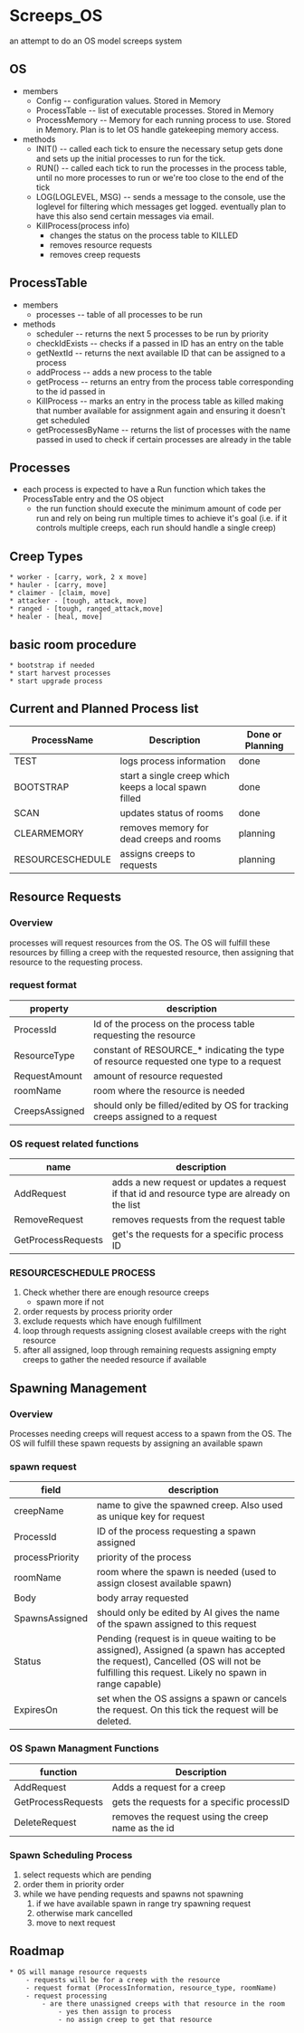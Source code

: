 # Screeps_OS
 an attempt to do an OS model screeps system

## OS
- members
    - Config -- configuration values. Stored in Memory
    - ProcessTable -- list of executable processes. Stored in Memory
    - ProcessMemory -- Memory for each running process to use. Stored in Memory. Plan is to let OS handle gatekeeping memory access. 
- methods
    - INIT() -- called each tick to ensure the necessary setup gets done and sets up the initial processes to run for the tick.
    - RUN() -- called each tick to run the processes in the process table, until no more processes to run or we're too close to the end of the tick
    - LOG(LOGLEVEL, MSG) -- sends a message to the console, use the loglevel for filtering which messages get logged. eventually plan to have this also send certain messages via email. 
    - KillProcess(process info) 
        - changes the status on the process table to KILLED
        - removes resource requests
        - removes creep requests

## ProcessTable
- members
    - processes -- table of all processes to be run
- methods
    - scheduler -- returns the next 5 processes to be run by priority
    - checkIdExists -- checks if a passed in ID has an entry on the table
    - getNextId -- returns the next available ID that can be assigned to a process
    - addProcess -- adds a new process to the table
    - getProcess -- returns an entry from the process table corresponding to the id passed in
    - KillProcess -- marks an entry in the process table as killed making that number
    available for assignment again and ensuring it doesn't get scheduled
    - getProcessesByName -- returns the list of processes with the name passed in
    used to check if certain processes are already in the table

## Processes
- each process is expected to have a Run function which takes the ProcessTable entry and the OS object
    - the run function should execute the minimum amount of code per run and rely on being run multiple times to achieve it's goal (i.e. if it controls multiple creeps, each run should handle a single creep)

## Creep Types
    * worker - [carry, work, 2 x move]
    * hauler - [carry, move]
    * claimer - [claim, move]
    * attacker - [tough, attack, move]
    * ranged - [tough, ranged_attack,move]
    * healer - [heal, move]

## basic room procedure
    * bootstrap if needed
    * start harvest processes 
    * start upgrade process
## Current and Planned Process list
|ProcessName|Description|Done or Planning|
|---|---|---|
|TEST|logs process information|done
|BOOTSTRAP| start a single creep which keeps a local spawn filled|done
|SCAN|updates status of rooms|done
|CLEARMEMORY|removes memory for dead creeps and rooms | planning
|RESOURCESCHEDULE| assigns creeps to requests | planning



## Resource Requests
### Overview
processes will request resources from the OS. The OS will fulfill these resources by filling a creep with the requested resource, then assigning that resource to the requesting process.
### request format
|property|description|
|---|---|
|ProcessId|Id of the process on the process table requesting the resource|
|ResourceType|constant of RESOURCE_* indicating the type of resource requested one type to a request|
|RequestAmount| amount of resource requested
|roomName| room where the resource is needed
|CreepsAssigned| should only be filled/edited by OS for tracking creeps assigned to a request|

### OS request related functions
|name|description|
|---|---|
|AddRequest| adds a new request or updates a request if that id and resource type are already on the list|
|RemoveRequest| removes requests from the request table|
|GetProcessRequests| get's the requests for a specific process ID

### RESOURCESCHEDULE PROCESS
1. Check whether there are enough resource creeps
    - spawn more if not
2. order requests by process priority order
3. exclude requests which have enough fulfillment
4. loop through requests assigning closest available creeps with the right resource
5. after all assigned, loop through remaining requests assigning empty creeps to gather the needed resource if available

## Spawning Management
### Overview
Processes needing creeps will request access to a spawn from the OS. The OS will fulfill these spawn requests by assigning an available spawn
### spawn request 
|field|description|
|---|---
|creepName| name to give the spawned creep. Also used as unique key for request
|ProcessId| ID of the process requesting a spawn assigned
|processPriority| priority of the process 
|roomName| room where the spawn is needed (used to assign closest available spawn)
|Body|body array requested|
|SpawnsAssigned| should only be edited by AI gives the name of the spawn assigned to this request|
|Status| Pending (request is in queue waiting to be assigned), Assigned (a spawn has accepted the request), Cancelled (OS will not be fulfilling this request. Likely no spawn in range capable)
|ExpiresOn| set when the OS assigns a spawn or cancels the request. On this tick the request will be deleted.

### OS Spawn Managment Functions
|function|Description|
|---|---|
|AddRequest|Adds a request for a creep
|GetProcessRequests|gets the requests for a specific processID
|DeleteRequest | removes the request using the creep name as the id|

### Spawn Scheduling Process
1. select requests which are pending
2. order them in priority order
3. while we have pending requests and spawns not spawning
    1. if we have available spawn in range try spawning request
    1. otherwise mark cancelled
    1. move to next request

## Roadmap
    * OS will manage resource requests
        - requests will be for a creep with the resource 
        - request format (ProcessInformation, resource_type, roomName)
        - request processing
            - are there unassigned creeps with that resource in the room
                - yes then assign to process
                - no assign creep to get that resource
